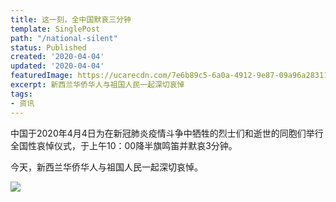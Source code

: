 ```yaml
---
title: 这一刻，全中国默哀三分钟
template: SinglePost
path: "/national-silent"
status: Published
created: '2020-04-04'
updated: '2020-04-04'
featuredImage: https://ucarecdn.com/7e6b89c5-6a0a-4912-9e87-09a96a28311a/-/crop/1339x682/0,0/-/preview/
excerpt: 新西兰华侨华人与祖国人民一起深切哀悼
tags:
- 资讯
---
```


中国于2020年4月4日为在新冠肺炎疫情斗争中牺牲的烈士们和逝世的同胞们举行全国性哀悼仪式，于上午10：00降半旗鸣笛并默哀3分钟。

今天，新西兰华侨华人与祖国人民一起深切哀悼。



![](https://ucarecdn.com/7e6b89c5-6a0a-4912-9e87-09a96a28311a/-/crop/1339x682/0,0/-/preview/)